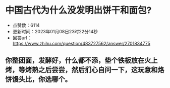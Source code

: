 # 中国古代为什么没发明出饼干和面包?
- 点赞数：6114
- 更新时间：2023年01月08日23时22分14秒
- 回答url：https://www.zhihu.com/question/483727562/answer/2701834775
<body>
 <h2>你整团面，发酵好，什么都不添，垫个铁板放在火上烤，等烤熟之后尝尝，然后扪心自问一下，这玩意和烙饼馒头比，你选哪个。</h2>
</body>